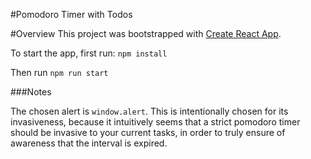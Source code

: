 #Pomodoro Timer with Todos


#Overview
This project was bootstrapped with [Create React App](https://github.com/facebookincubator/create-react-app).

To start the app, first run:
`npm install`

Then run
`npm run start`

###Notes

The chosen alert is `window.alert`.  This is intentionally chosen for its invasiveness, because it intuitively seems that a strict pomodoro timer should be invasive to your current tasks, in order to truly ensure of awareness that the interval is expired.

